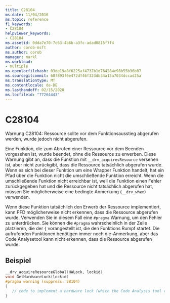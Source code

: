```yaml
---
title: C28104
ms.date: 11/04/2016
ms.topic: reference
f1_keywords:
- C28104
helpviewer_keywords:
- C28104
ms.assetid: 0dda7e70-7c63-4b6b-a3fc-adad0815f7f4
author: corob-msft
ms.author: corob
manager: markl
ms.workload:
- multiple
ms.openlocfilehash: 03de19a8f6225af4737b1d764284e98b55b36b07
ms.sourcegitcommit: 68f893f6e472df46f323db34a13a7034dccad25a
ms.translationtype: MT
ms.contentlocale: de-DE
ms.lasthandoff: 02/15/2020
ms.locfileid: "77264443"
---
```

# <a name="c28104"></a>C28104
Warnung C28104: Ressource sollte vor dem Funktionsausstieg abgerufen werden, wurde jedoch nicht abgerufen.

 Eine Funktion, die zum Abrufen einer Ressource vor dem Beenden vorgesehen ist, wurde beendet, ohne die Ressource zu erwerben. Diese Warnung gibt an, dass die Funktion mit `__drv_acquiresResource` versehen ist, aber nicht zurückgibt, dass die Ressource tatsächlich abgerufen wurde. Wenn es sich bei dieser Funktion um eine Wrapper Funktion handelt, hat ein Pfad über die Funktion nicht die umschließende Funktion erreicht. Wenn die umschließende Funktion nicht erreichbar ist, weil die Funktion einen Fehler zurückgegeben hat und die Ressource nicht tatsächlich abgerufen hat, müssen Sie möglicherweise eine bedingte Anmerkung (`__drv_when`) verwenden.

 Wenn diese Funktion tatsächlich den Erwerb der Ressource implementiert, kann PFD möglicherweise nicht erkennen, dass die Ressource abgerufen wurde. Verwenden Sie in diesem Fall eine `#pragma` Warnung, um den Fehler zu unterdrücken. Sie können die `#pragma` wahrscheinlich in der Zeile platzieren, die der `{` vorangestellt ist, die den Funktions Rumpf startet. Die aufrufenden Funktionen benötigen immer noch die-Anmerkung, aber das Code Analysetool kann nicht erkennen, dass die Ressource abgerufen wurde.

## <a name="example"></a>Beispiel

```cpp
__drv_acquireResourceGlobal(HWLock, lockid)
void GetHardwareLock(lockid)
#pragma warning (suppress: 28104)
{
   // code to implement a hardware lock (which the Code Analysis tool can't recognize)
}
```

